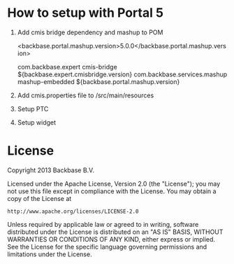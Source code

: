 How to setup with Portal 5
==========================

1. Add cmis bridge dependency and mashup to POM

	<backbase.portal.mashup.version>5.0.0</backbase.portal.mashup.version>

	<dependency>
		<groupId>com.backbase.expert</groupId>
		<artifactId>cmis-bridge</artifactId>
		<version>${backbase.expert.cmisbridge.version}</version>
	</dependency>
	
	<dependency>
		<groupId>com.backbase.services.mashup</groupId>
		<artifactId>mashup-embedded</artifactId>
		<version>${backbase.portal.mashup.version}</version>
	</dependency>

2. Add cmis.properties file to /src/main/resources

3. Setup PTC 

4. Setup widget

License
=======

Copyright 2013 Backbase B.V.

Licensed under the Apache License, Version 2.0 (the "License");
you may not use this file except in compliance with the License.
You may obtain a copy of the License at

    http://www.apache.org/licenses/LICENSE-2.0

Unless required by applicable law or agreed to in writing, software
distributed under the License is distributed on an "AS IS" BASIS,
WITHOUT WARRANTIES OR CONDITIONS OF ANY KIND, either express or implied.
See the License for the specific language governing permissions and
limitations under the License.
